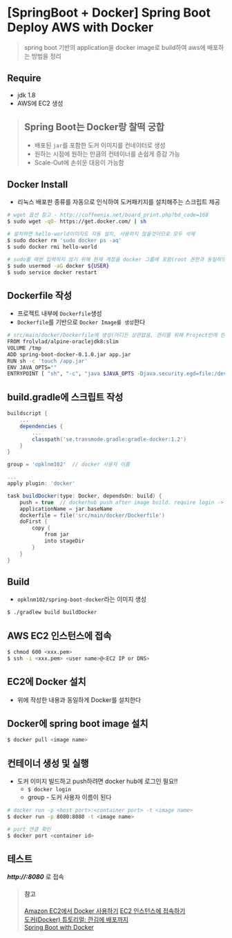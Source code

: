 # [SpringBoot + Docker] Spring Boot Deploy AWS with Docker
> spring boot 기반의 application을 docker image로 build하여 aws에 배포하는 방법을 정리

## Require
* jdk 1.8
* AWS에 EC2 생성

> ## Spring Boot는 Docker랑 찰떡 궁합
> * 배포된 `jar`를 포함한 도커 이미지를 컨네이터로 생성
> * 원하는 시점에 원하는 만큼의 컨테이너를 손쉽게 증감 가능
> * Scale-Out에 손쉬운 대응이 가능함

## Docker Install
* 리눅스 배포판 종류를 자동으로 인식하여 도커패키지를 설치해주는 스크립트 제공
```sh
# wget 옵션 참고 - http://coffeenix.net/board_print.php?bd_code=168
$ sudo wget -qO- https://get.docker.com/ | sh

# 설치하면 hello-world이미지도 자동 설치, 사용하지 않을것이므로 모두 삭제
$ sudo docker rm 'sudo docker ps -aq'
$ sudo docker rmi hello-world

# sudo를 매번 입력하지 않기 위해 현재 계정을 docker 그룹에 포함(root 권한과 동일하므로 꼭 필요한 계정만 포함)
$ sudo usermod -aG docker ${USER}
$ sudo service docker restart
```

## Dockerfile 작성
* 프로젝트 내부에 `Dockerfile`생성
* `Dockerfile`를 기반으로 `Docker Image를 생성`한다
```sh
# src/main/docker/Dockerfile에 생성(어디든 상관없음, 관리를 위해 Project안에 만드는걸 추천)
FROM frolvlad/alpine-oraclejdk8:slim
VOLUME /tmp
ADD spring-boot-docker-0.1.0.jar app.jar
RUN sh -c 'touch /app.jar'
ENV JAVA_OPTS=""
ENTRYPOINT [ "sh", "-c", "java $JAVA_OPTS -Djava.security.egd=file:/dev/./urandom -jar /app.jar" ]
```

## build.gradle에 스크립트 작성
```gradle
buildscript {
    ...
    dependencies {
        ...
        classpath('se.transmode.gradle:gradle-docker:1.2')
    }
}

group = 'opklnm102'  // docker 사용자 이름

...
apply plugin: 'docker'

task buildDocker(type: Docker, dependsOn: build) {
    push = true  // dockerhub push after image build. require login -> $ docker login
    applicationName = jar.baseName
    dockerfile = file('src/main/docker/Dockerfile')
    doFirst {
        copy {
            from jar
            into stageDir
        }
    }
}
``` 

## Build
* `opklnm102/spring-boot-docker`라는 이미지 생성
```sh
$ ./gradlew build buildDocker
```

## AWS EC2 인스턴스에 접속
```sh
$ chmod 600 <xxx.pem>
$ ssh -i <xxx.pem> <user name>@<EC2 IP or DNS>
```

## EC2에 Docker 설치
* 위에 작성한 내용과 동일하게 Docker를 설치한다

## Docker에 spring boot image 설치
```sh
$ docker pull <image name>
```

## 컨테이너 생성 및 실행
* 도커 이미지 빌드하고 push하려면 docker hub에 로그인 필요!!
   * `$ docker login`
   * group - 도커 사용자 이름이 된다
```sh
# docker run -p <host port>:<container port> -t <image name>
$ docker run -p 8080:8080 -t <image name>

# port 연결 확인
$ docker port <container id>
```

## 테스트
*__http://<EC2 IP>:8080__* 로 접속

> #### 참고
> [Amazon EC2에서 Docker 사용하기](http://pyrasis.com/book/DockerForTheReallyImpatient/Chapter10/01)
> [EC2 인스턴스에 접속하기](http://pyrasis.com/book/TheArtOfAmazonWebServices/Chapter04/04)  
> [도커(Docker) 튜토리얼: 깐김에 배포까지](http://blog.nacyot.com/articles/2014-01-27-easy-deploy-with-docker/#toc-qqqqimageqqqqqqq)  
> [Spring Boot with Docker](https://spring.io/guides/gs/spring-boot-docker/)  
